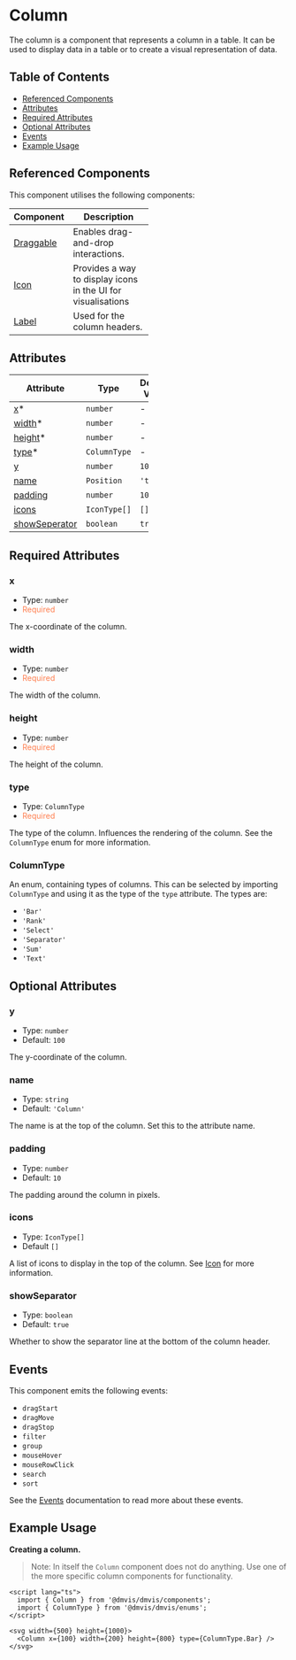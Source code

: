 # Column

The column is a component that represents a column in a table. It can be used to display data in a table or to create a visual representation of data.

## Table of Contents

- [Referenced Components](#referenced-components)
- [Attributes](#attributes)
- [Required Attributes](#required-attributes)
- [Optional Attributes](#optional-attributes)
- [Events](#events)
- [Example Usage](#example-usage)

## Referenced Components

This component utilises the following components:

<table style="width: 50%">
  <thead>
    <tr>
      <th style="width: 20%;">Component</th>
      <th style="width: 80%;">Description</th>
    </tr>
  </thead>
  <tbody>
    <tr>
      <td><a href="#/components/Draggable">Draggable</td>
      <td>Enables drag-and-drop interactions.</td>
    </tr>
    <tr>
      <td><a href="#/components/Icon.md">Icon</a></td>
      <td>Provides a way to display icons in the UI for visualisations</td>
    </tr>
    <tr>
      <td><a href="#/components/Label.md">Label</a></td>
      <td>Used for the column headers.</td>
    </tr>
  </tbody>
</table>

## Attributes

<table style="width: 50%">
  <thead>
    <tr>
      <th style="width: 33%;">Attribute</th>
      <th style="width: 33%;">Type</th>
      <th style="width: 33%;">Default Value</th>
    </tr>
  </thead>
  <tbody>
    <tr>
      <td><a href="#components/Column?id=x">x</a>*</td>
      <td><code>number</code></td>
      <td>-</td>
    </tr>
    <tr>
      <td><a href='#components/Column?id=width'>width</a>*</td>
      <td><code>number</code></td>
      <td>-</td>
    </tr>
    <tr>
      <td><a href='#components/Column?id=height'>height</a>*</td>
      <td><code>number</code></td>
      <td>-</td>
    </tr>
    <tr>
      <td><a href='#components/Column?id=type'>type</a>*</td>
      <td><code>ColumnType</code></td>
      <td>-</td>
    </tr>
    <tr>
      <td><a href='#components/COlumn?id=y'>y</a></td>
      <td><code>number</code></td>
      <td><code>100</code></td>
    </tr>
    <tr>
      <td><a href='#components/Column?id=name'>name</a></td>
      <td><code>Position</code></td>
      <td><code>'top'</code></td>
    </tr>
    <tr>
      <td><a href='#components/Column?id=padding'>padding</a></td>
      <td><code>number</code></td>
      <td><code>10</code></td>
    </tr>
    <tr>
      <td><a href='#components/Column?id=icons'>icons</a></td>
      <td><code>IconType[]</code></td>
      <td><code>[]</code></td>
    </tr>
    <tr>
      <td><a href='#components/Column?id=showseparator'>showSeperator</a></td>
      <td><code>boolean</code></td>
      <td><code>true</code></td>
    </tr>
  </tbody>
</table>

## Required Attributes

### x

- Type: `number`
- <span style="color:coral">Required</span>

The x-coordinate of the column.

### width

- Type: `number`
- <span style="color:coral">Required</span>

The width of the column.

### height

- Type: `number`
- <span style="color:coral">Required</span>

The height of the column.

### type

- Type: `ColumnType`
- <span style="color:coral">Required</span>

The type of the column. Influences the rendering of the column. See the `ColumnType` enum for more information.

### ColumnType

An enum, containing types of columns. This can be selected by importing `ColumnType` and using it as the type of the `type` attribute. The types are:

- `'Bar'`
- `'Rank'`
- `'Select'`
- `'Separator'`
- `'Sum'`
- `'Text'`

## Optional Attributes

### y

- Type: `number`
- Default: `100`

The y-coordinate of the column.

### name

- Type: `string`
- Default: `'Column'`

The name is at the top of the column. Set this to the attribute name.

### padding

- Type: `number`
- Default: `10`

The padding around the column in pixels.

### icons

- Type: `IconType[]`
- Default `[]`

A list of icons to display in the top of the column. See [Icon](components/Icon.md) for more information.

### showSeparator

- Type: `boolean`
- Default: `true`

Whether to show the separator line at the bottom of the column header.

## Events

This component emits the following events:

- `dragStart`
- `dragMove`
- `dragStop`
- `filter`
- `group`
- `mouseHover`
- `mouseRowClick`
- `search`
- `sort`

See the [Events](../utils/Events.md) documentation to read more about these events.

## Example Usage

<b>Creating a column.</b>

> Note: In itself the `Column` component does not do anything. Use one of the more specific column components for functionality.

```svelte
<script lang="ts">
  import { Column } from '@dmvis/dmvis/components';
  import { ColumnType } from '@dmvis/dmvis/enums';
</script>

<svg width={500} height={1000}>
  <Column x={100} width={200} height={800} type={ColumnType.Bar} />
</svg>
```
